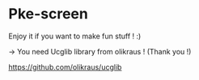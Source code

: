 # Pke-screen
Enjoy it if you want to make fun stuff ! :)

-> You need Ucglib library from olikraus ! (Thank you !)

https://github.com/olikraus/ucglib

